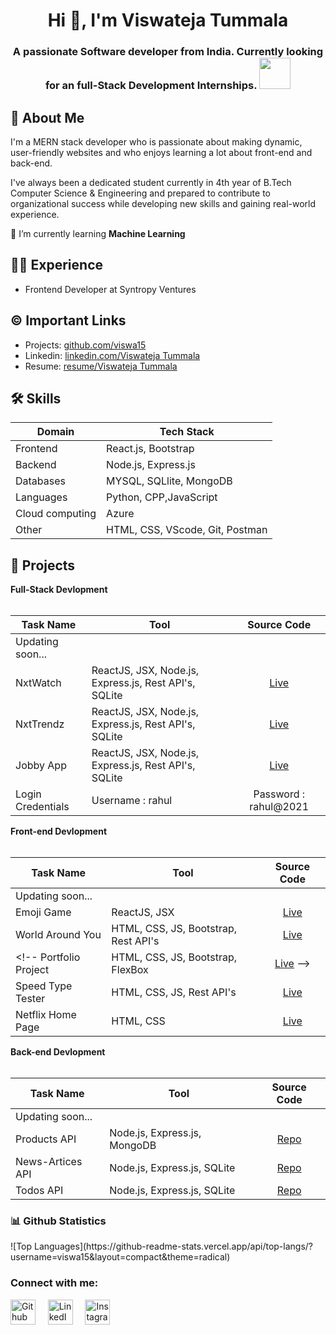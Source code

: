 <h1 align="center">Hi 👋, I'm Viswateja Tummala</h1>
<h3 align="center">A passionate Software developer from India. Currently looking for an  full-Stack Development Internships. <img src="https://media.giphy.com/media/WUlplcMpOCEmTGBtBW/giphy.gif" width="50"></h3>

## 🚀 About Me
I'm a MERN stack developer who is passionate about making dynamic, user-friendly websites and who enjoys learning a lot about front-end and back-end.

I've always been a dedicated student currently in 4th year of B.Tech Computer Science & Engineering and prepared to contribute to organizational success while developing new skills and gaining real-world experience. 

🌱 I’m currently learning **Machine Learning**

## 👩‍💻 Experience
- Frontend Developer at Syntropy Ventures

## ©️ Important Links
<!-- - Portfolio: [portfolio/Viswateja Tummala](https://jsrivportfolio.ccbp.tech/) -->
- Projects: [github.com/viswa15](https://github.com/viswa15)
- Linkedin: [linkedin.com/Viswateja Tummala](www.linkedin.com/in/viswateja-tummala)
- Resume: [resume/Viswateja Tummala](https://drive.google.com/file/d/1QZepw4Ky6yVlXfcBfg-abhbShd5NakNU/view?usp=sharing)

## 🛠 Skills
| Domain             |Tech      Stack                                                                |
| ----------------- | ------------------------------------------------------------------ |
| Frontend | React.js, Bootstrap|
| Backend | Node.js, Express.js |
| Databases | MYSQL, SQLlite, MongoDB |
| Languages | Python, CPP,JavaScript |
| Cloud computing | Azure |
| Other| HTML, CSS, VScode, Git, Postman|

## 🔭 Projects
<summary><b>Full-Stack Devlopment</b></summary>
  <br/>

Task Name | Tool | Source Code | 
------- | --------- | :--------: | 
Updating soon... |  |   |
NxtWatch | ReactJS, JSX, Node.js, Express.js, Rest API's, SQLite| [Live](https://viswanxtwatch.ccbp.tech/)
NxtTrendz | ReactJS, JSX, Node.js, Express.js, Rest API's, SQLite | [Live](https://tvtnxttrendz.ccbp.tech/)
Jobby App | ReactJS, JSX, Node.js, Express.js, Rest API's, SQLite | [Live](https://tvtsjobbyapp.ccbp.tech/)
Login Credentials | Username : rahul | Password : rahul@2021 |

<summary><b>Front-end Devlopment</b></summary>
  <br/>

Task Name | Tool | Source Code | 
------- | --------- | :--------: | 
Updating soon... |  |   |
Emoji Game | ReactJS, JSX | [Live](https://emojigametvt.ccbp.tech/)
World Around You | HTML, CSS, JS, Bootstrap, Rest API's | [Live](https://viswawikiglobe.ccbp.tech/)
<!-- Portfolio Project | HTML, CSS, JS, Bootstrap, FlexBox | [Live](https://github.com/srivasanth23/JammulaSrivasanth) -->
Speed Type Tester | HTML, CSS, JS, Rest API's | [Live](https://viswatypingtest.ccbp.tech/)
Netflix Home Page | HTML, CSS | [Live](https://viswanetflix1.ccbp.tech/)

<summary><b>Back-end Devlopment</b></summary>
  <br/>

Task Name | Tool | Source Code | 
------- | --------- | :--------: | 
Updating soon... |  |   |
Products API | Node.js, Express.js, MongoDB | [Repo](https://github.com/viswa15/Products-API.git)
News-Artices API | Node.js, Express.js, SQLite | [Repo](https://github.com/viswa15/news-article-api.git)
Todos API | Node.js, Express.js, SQLite | [Repo](https://github.com/viswa15/Todos-API.git)

<!-- <summary><b>Data Analytics</b></summary>
  <br/>

Task Name | Tool | Source Code | 
------- | --------- | :--------: | 
Covid Data Exploration | SQL, SSMP (Workspace) | [Repo](https://github.com/srivasanth23/Covid_Data_Exploration)
Sql Data Cleaning | SQL, SSMP (workspace) | [Repo](https://github.com/srivasanth23/SQL_Data_Cleaning)
Excel Data Project | Excel | [Repo](https://github.com/srivasanth23/Excel-Project)
Telangana District wise data analysis | Excel | [Repo](https://github.com/srivasanth23/Telangana_District_wise_Growth_analytics) -->

<summary> <h3>📊 Github Statistics</h3> </summary>
<!-- ![GitHub Stats](https://github-readme-stats.vercel.app/api?username=viswa15&show_icons=true&theme=radical) -->
![Top Languages](https://github-readme-stats.vercel.app/api/top-langs/?username=viswa15&layout=compact&theme=radical)
<!-- ![GitHub Streak](https://streak-stats.demolab.com/?user=viswa15&theme=radical) -->

<!--## Activity Graph
[![Viswa's GitHub activity graph](https://github-readme-activity-graph.vercel.app/graph?username=viswa15&theme=radical)](https://github.com/ashutosh00710/github-readme-activity-graph) -->

<h3 align="left">Connect with me:</h3>
<p align="left">
<a href="https://github.com/viswa15" target="_blank"><img alt="Github" width="40px" src="https://cdn-icons-png.flaticon.com/512/733/733553.png"></a> &nbsp&nbsp&nbsp
<a href="https://www.linkedin.com/in/viswateja-tummala/" target="_blank"><img alt="LinkedIn" width="40px" src="https://cdn-icons-png.flaticon.com/512/3536/3536505.png"></a> &nbsp&nbsp&nbsp
<a href="https://www.instagram.com/viswatummala/" target="_blank"><img alt="Instagram" width="40px" src="https://cdn-icons-png.flaticon.com/512/1384/1384063.png"></a> &nbsp&nbsp&nbsp
<!-- <a href="mailto:techisrivasanth23@gmail.com" target="_blank"><img alt="Gmail" width="40px" src="https://cdn-icons-png.flaticon.com/512/5968/5968534.png"></a>&nbsp&nbsp&nbsp -->
</p>

